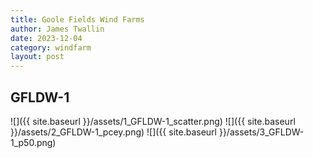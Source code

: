 ```yaml
---
title: Goole Fields Wind Farms
author: James Twallin
date: 2023-12-04
category: windfarm
layout: post
---
```

GFLDW-1
-------------
![]({{ site.baseurl }}/assets/1_GFLDW-1_scatter.png)
![]({{ site.baseurl }}/assets/2_GFLDW-1_pcey.png)
![]({{ site.baseurl }}/assets/3_GFLDW-1_p50.png)

